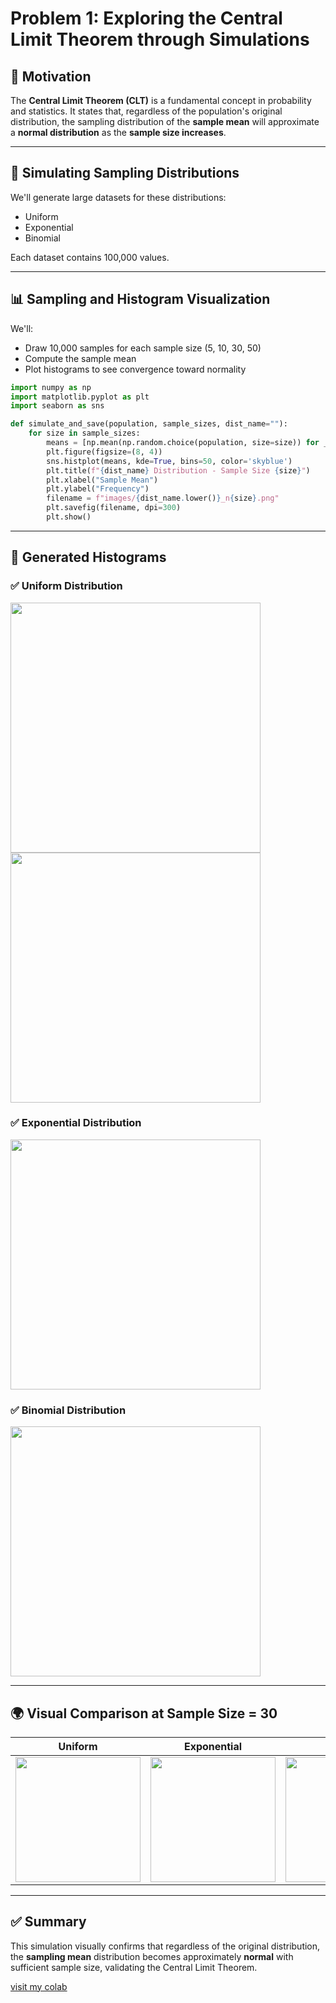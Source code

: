 
# Problem 1: Exploring the Central Limit Theorem through Simulations

## 🎯 Motivation

The **Central Limit Theorem (CLT)** is a fundamental concept in probability and statistics. It states that, regardless of the population's original distribution, the sampling distribution of the **sample mean** will approximate a **normal distribution** as the **sample size increases**.

---

## 🧪 Simulating Sampling Distributions

We'll generate large datasets for these distributions:
- Uniform
- Exponential
- Binomial

Each dataset contains 100,000 values.

---

## 📊 Sampling and Histogram Visualization

We'll:
- Draw 10,000 samples for each sample size (5, 10, 30, 50)
- Compute the sample mean
- Plot histograms to see convergence toward normality

```python
import numpy as np
import matplotlib.pyplot as plt
import seaborn as sns

def simulate_and_save(population, sample_sizes, dist_name=""):
    for size in sample_sizes:
        means = [np.mean(np.random.choice(population, size=size)) for _ in range(10000)]
        plt.figure(figsize=(8, 4))
        sns.histplot(means, kde=True, bins=50, color='skyblue')
        plt.title(f"{dist_name} Distribution - Sample Size {size}")
        plt.xlabel("Sample Mean")
        plt.ylabel("Frequency")
        filename = f"images/{dist_name.lower()}_n{size}.png"
        plt.savefig(filename, dpi=300)
        plt.show()
```

---

## 📸 Generated Histograms

### ✅ Uniform Distribution  
<img src="images/uniform_n10.png" width="400"/>  
<img src="images/uniform_n30.png" width="400"/>

### ✅ Exponential Distribution  
<img src="images/exponential_n30.png" width="400"/>

### ✅ Binomial Distribution  
<img src="images/binomial_n30.png" width="400"/>

---

## 🌍 Visual Comparison at Sample Size = 30

| Uniform | Exponential | Binomial |
|--------|-------------|----------|
| <img src="images/uniform_n30.png" width="200"/> | <img src="images/exponential_n30.png" width="200"/> | <img src="images/binomial_n30.png" width="200"/> |

---

## ✅ Summary

This simulation visually confirms that regardless of the original distribution, the **sampling mean** distribution becomes approximately **normal** with sufficient sample size, validating the Central Limit Theorem.

[visit my colab](https://colab.research.google.com/drive/1tNL1Uht_NlbxpEmx-IhVyRU4iF8HjaGN?usp=sharing)
